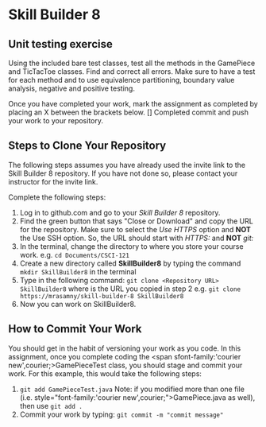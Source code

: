 # Skill Builder 8
## Unit testing exercise
Using the included bare test classes, test all the methods in the GamePiece and TicTacToe classes.  Find and correct all errors.  Make sure to have a test for each method and to use equivalence partitioning, boundary value analysis, negative and positive testing.

Once you have completed your work, mark the assignment as completed by placing an X between the brackets below.
[] Completed
commit and push your work to your repository.

## Steps to Clone Your Repository
The following steps assumes you have already used the invite link to the Skill Builder 8 repository.  If you have not done so, please contact your instructor for the invite link.

Complete the following steps:
1. Log in to github.com and go to your *Skill Builder 8* repository.
2. Find the green button that says "Close or Download" and copy the URL for the repository.  Make sure to select the *Use HTTPS* option and **NOT** the Use SSH option.  So, the URL should start with *HTTPS:* and **NOT** *git:*
3. In the terminal, change the directory to where you store your course work.
    e.g. `cd Documents/CSCI-121`
4. Create a new directory called **SkillBuilder8** by typing the command `mkdir SkillBuilder8` in the terminal
5. Type in the following command:  `git clone <Repository URL> SkillBuilder8` where *<Repository>* is the URL you copied in step 2
    e.g. `git clone https://mrasamny/skill-builder-8 SkillBuilder8`
6.  Now you can work on SkillBuilder8.
  
## How to Commit Your Work
You should get in the habit of versioning your work as you code.  In this assignment, once you complete coding the <span sfont-family:'courier new',courier;>GamePieceTest</span> class, you should stage and commit your work.  For this example, this would take the following steps:
1. `git add GamePieceTest.java`
   Note: if you modified more than one file (i.e. style="font-family:'courier new',courier;">GamePiece.java</span> as well),   then use `git add .`
2. Commit your work by typing: `git commit -m "commit message"`
